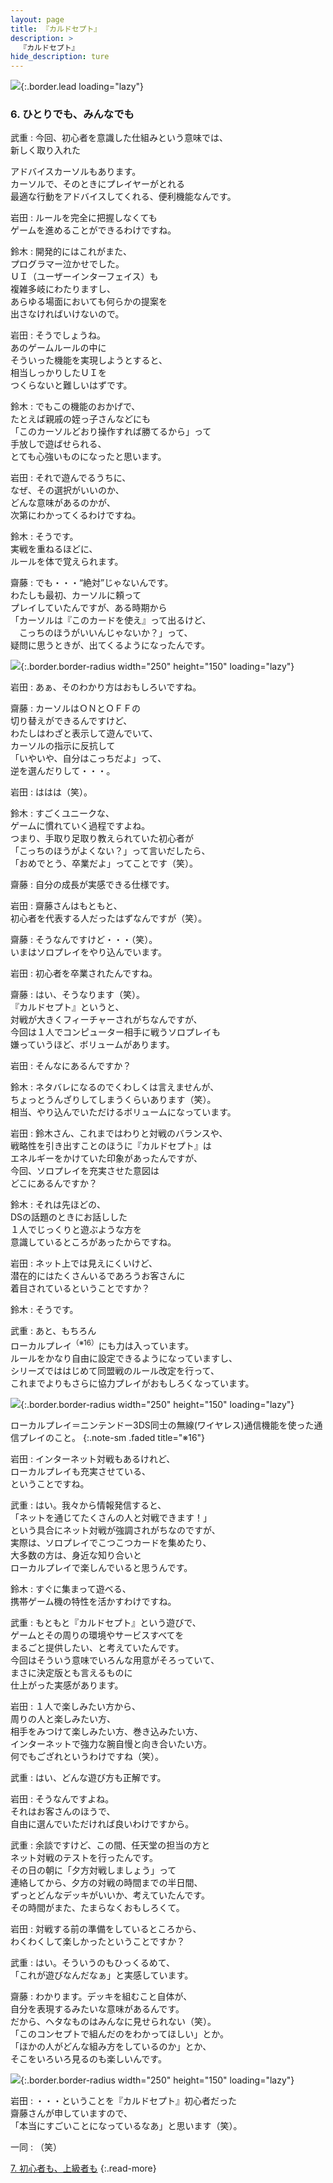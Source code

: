 ```yaml
---
layout: page
title: 『カルドセプト』
description: >
  『カルドセプト』
hide_description: ture
---
```


![](/others/interviews/jp/3ds/acbj/vol1/img/mainvisual6.jpg){:.border.lead loading="lazy"}

### 6. ひとりでも、みんなでも

武重
: 今回、初心者を意識した仕組みという意味では、<br>新しく取り入れた

アドバイスカーソルもあります。<br>カーソルで、そのときにプレイヤーがとれる<br>最適な行動をアドバイスしてくれる、便利機能なんです。

岩田
: ルールを完全に把握しなくても<br>ゲームを進めることができるわけですね。

鈴木
: 開発的にはこれがまた、<br>プログラマー泣かせでした。<br>ＵＩ（ユーザーインターフェイス）も<br>複雑多岐にわたりますし、<br>あらゆる場面においても何らかの提案を<br>出さなければいけないので。

岩田
: そうでしょうね。<br>あのゲームルールの中に<br>そういった機能を実現しようとすると、<br>相当しっかりしたＵＩを<br>つくらないと難しいはずです。

鈴木
: でもこの機能のおかげで、<br>たとえば親戚の姪っ子さんなどにも<br>「このカーソルどおり操作すれば勝てるから」って<br>手放しで遊ばせられる、<br>とても心強いものになったと思います。

岩田
: それで遊んでるうちに、<br>なぜ、その選択がいいのか、<br>どんな意味があるのかが、<br>次第にわかってくるわけですね。

鈴木
: そうです。<br>実戦を重ねるほどに、<br>ルールを体で覚えられます。

齋藤
: でも・・・“絶対”じゃないんです。<br>わたしも最初、カーソルに頼って<br>プレイしていたんですが、ある時期から<br>「カーソルは『このカードを使え』って出るけど、<br>　こっちのほうがいいんじゃないか？」って、<br>疑問に思うときが、出てくるようになったんです。

![](/others/interviews/jp/3ds/acbj/vol1/img/photo15.jpg){:.border.border-radius width="250" height="150"  loading="lazy"}

岩田
: あぁ、そのわかり方はおもしろいですね。

齋藤
: カーソルはＯＮとＯＦＦの<br>切り替えができるんですけど、<br>わたしはわざと表示して遊んでいて、<br>カーソルの指示に反抗して<br>「いやいや、自分はこっちだよ」って、<br>逆を選んだりして・・・。

岩田
: ははは（笑）。

鈴木
: すごくユニークな、<br>ゲームに慣れていく過程ですよね。<br>つまり、手取り足取り教えられていた初心者が<br>「こっちのほうがよくない？」って言いだしたら、<br>「おめでとう、卒業だよ」ってことです（笑）。

齋藤
: 自分の成長が実感できる仕様です。

岩田
: 齋藤さんはもともと、<br>初心者を代表する人だったはずなんですが（笑）。

齋藤
: そうなんですけど・・・（笑）。<br>いまはソロプレイをやり込んでいます。

岩田
: 初心者を卒業されたんですね。

齋藤
: はい、そうなります（笑）。<br>『カルドセプト』というと、<br>対戦が大きくフィーチャーされがちなんですが、<br>今回は１人でコンピューター相手に戦うソロプレイも<br>嫌っていうほど、ボリュームがあります。

岩田
: そんなにあるんですか？

鈴木
: ネタバレになるのでくわしくは言えませんが、<br>ちょっとうんざりしてしまうくらいあります（笑）。<br>相当、やり込んでいただけるボリュームになっています。

岩田
: 鈴木さん、これまではわりと対戦のバランスや、<br>戦略性を引き出すことのほうに『カルドセプト』は<br>エネルギーをかけていた印象があったんですが、<br>今回、ソロプレイを充実させた意図は<br>どこにあるんですか？

鈴木
: それは先ほどの、<br>DSの話題のときにお話しした<br>１人でじっくりと遊ぶような方を<br>意識しているところがあったからですね。

岩田
: ネット上では見えにくいけど、<br>潜在的にはたくさんいるであろうお客さんに<br>着目されているということですか？

鈴木
: そうです。

武重
: あと、もちろん<br>ローカルプレイ<sup>（※16）</sup>にも力は入っています。<br>ルールをかなり自由に設定できるようになっていますし、<br>シリーズでははじめて同盟戦のルール改定を行って、<br>これまでよりもさらに協力プレイがおもしろくなっています。

![](/others/interviews/jp/3ds/acbj/vol1/img/photo16.jpg){:.border.border-radius width="250" height="150"  loading="lazy"}

ローカルプレイ＝ニンテンドー3DS同士の無線(ワイヤレス)通信機能を使った通信プレイのこと。
{:.note-sm .faded title="※16"}

岩田
: インターネット対戦もあるけれど、<br>ローカルプレイも充実させている、<br>ということですね。

武重
: はい。我々から情報発信すると、<br>「ネットを通じてたくさんの人と対戦できます！」<br>という具合にネット対戦が強調されがちなのですが、<br>実際は、ソロプレイでこつこつカードを集めたり、<br>大多数の方は、身近な知り合いと<br>ローカルプレイで楽しんでいると思うんです。

鈴木
: すぐに集まって遊べる、<br>携帯ゲーム機の特性を活かすわけですね。

武重
: もともと『カルドセプト』という遊びで、<br>ゲームとその周りの環境やサービスすべてを<br>まるごと提供したい、と考えていたんです。<br>今回はそういう意味でいろんな用意がそろっていて、<br>まさに決定版とも言えるものに<br>仕上がった実感があります。

岩田
: １人で楽しみたい方から、<br>周りの人と楽しみたい方、<br>相手をみつけて楽しみたい方、巻き込みたい方、<br>インターネットで強力な腕自慢と向き合いたい方。<br>何でもござれというわけですね（笑）。

武重
: はい、どんな遊び方も正解です。

岩田
: そうなんですよね。<br>それはお客さんのほうで、<br>自由に選んでいただければ良いわけですから。

武重
: 余談ですけど、この間、任天堂の担当の方と<br>ネット対戦のテストを行ったんです。<br>その日の朝に「夕方対戦しましょう」って<br>連絡してから、夕方の対戦の時間までの半日間、<br>ずっとどんなデッキがいいか、考えていたんです。<br>その時間がまた、たまらなくおもしろくて。

岩田
: 対戦する前の準備をしているところから、<br>わくわくして楽しかったということですか？

武重
: はい。そういうのもひっくるめて、<br>「これが遊びなんだなぁ」と実感しています。

齋藤
: わかります。デッキを組むこと自体が、<br>自分を表現するみたいな意味があるんです。<br>だから、ヘタなものはみんなに見せられない（笑）。<br>「このコンセプトで組んだのをわかってほしい」とか。<br>「ほかの人がどんな組み方をしているのか」とか、<br>そこをいろいろ見るのも楽しいんです。

![](/others/interviews/jp/3ds/acbj/vol1/img/photo17.jpg){:.border.border-radius width="250" height="150"  loading="lazy"}

岩田
: ・・・ということを『カルドセプト』初心者だった<br>齋藤さんが申していますので、<br>「本当にすごいことになっているなあ」と思います（笑）。

一同
: （笑）

[7. 初心者も、上級者も](7.md)
{:.read-more}
